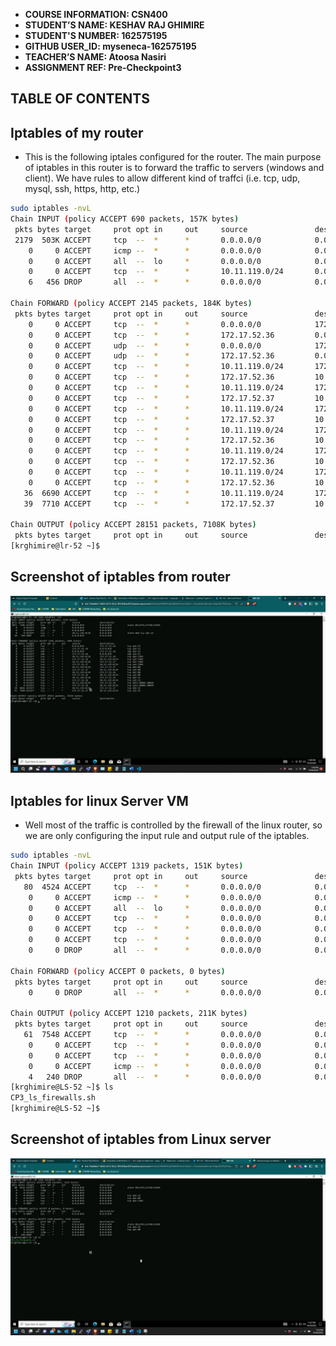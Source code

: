 - **COURSE INFORMATION: CSN400**
- **STUDENT’S NAME: KESHAV RAJ GHIMIRE**
- **STUDENT'S NUMBER: 162575195**
- **GITHUB USER_ID: myseneca-162575195** 
- **TEACHER’S NAME: Atoosa Nasiri**
- **ASSIGNMENT REF: Pre-Checkpoint3**

## TABLE OF CONTENTS




## Iptables of my router

- This is the following iptales configured for the router. The main purpose of iptables in this router is to forward the traffic to servers (windows and client). We have rules to allow different kind of traffci (i.e. tcp, udp, mysql, ssh, https, http, etc.)

```bash
sudo iptables -nvL
Chain INPUT (policy ACCEPT 690 packets, 157K bytes)
 pkts bytes target     prot opt in     out     source               destination
 2179  503K ACCEPT     tcp  --  *      *       0.0.0.0/0            0.0.0.0/0            state RELATED,ESTABLISHED
    0     0 ACCEPT     icmp --  *      *       0.0.0.0/0            0.0.0.0/0
    0     0 ACCEPT     all  --  lo     *       0.0.0.0/0            0.0.0.0/0
    0     0 ACCEPT     tcp  --  *      *       10.11.119.0/24       0.0.0.0/0            state NEW tcp dpt:22
    6   456 DROP       all  --  *      *       0.0.0.0/0            0.0.0.0/0

Chain FORWARD (policy ACCEPT 2145 packets, 184K bytes)
 pkts bytes target     prot opt in     out     source               destination
    0     0 ACCEPT     tcp  --  *      *       0.0.0.0/0            172.17.52.36         tcp dpt:53
    0     0 ACCEPT     tcp  --  *      *       172.17.52.36         0.0.0.0/0            tcp spt:53
    0     0 ACCEPT     udp  --  *      *       0.0.0.0/0            172.17.52.36         udp dpt:53
    0     0 ACCEPT     udp  --  *      *       172.17.52.36         0.0.0.0/0            udp spt:53
    0     0 ACCEPT     tcp  --  *      *       10.11.119.0/24       172.17.52.36         tcp dpt:3389
    0     0 ACCEPT     tcp  --  *      *       172.17.52.36         10.11.119.0/24       tcp spt:3389
    0     0 ACCEPT     tcp  --  *      *       10.11.119.0/24       172.17.52.37         tcp dpt:3306
    0     0 ACCEPT     tcp  --  *      *       172.17.52.37         10.11.119.0/24       tcp spt:3306
    0     0 ACCEPT     tcp  --  *      *       10.11.119.0/24       172.17.52.37         tcp dpt:80
    0     0 ACCEPT     tcp  --  *      *       172.17.52.37         10.11.119.0/24       tcp spt:80
    0     0 ACCEPT     tcp  --  *      *       10.11.119.0/24       172.17.52.36         tcp dpt:80
    0     0 ACCEPT     tcp  --  *      *       172.17.52.36         10.11.119.0/24       tcp spt:80
    0     0 ACCEPT     tcp  --  *      *       10.11.119.0/24       172.17.52.36         tcp dpt:21
    0     0 ACCEPT     tcp  --  *      *       172.17.52.36         10.11.119.0/24       tcp spt:21
    0     0 ACCEPT     tcp  --  *      *       10.11.119.0/24       172.17.52.36         tcp dpts:40001:40010
    0     0 ACCEPT     tcp  --  *      *       172.17.52.36         10.11.119.0/24       tcp spts:40001:40010
   36  6690 ACCEPT     tcp  --  *      *       10.11.119.0/24       172.17.52.37         tcp dpt:22
   39  7710 ACCEPT     tcp  --  *      *       172.17.52.37         10.11.119.0/24       tcp spt:22

Chain OUTPUT (policy ACCEPT 28151 packets, 7108K bytes)
 pkts bytes target     prot opt in     out     source               destination
[krghimire@lr-52 ~]$
```

## Screenshot of iptables from router

![screenshot for iptables not available!!!](./screenshot%20of%20iptables%20-nvL.jpg)



## Iptables for linux Server VM
- Well most of the traffic is controlled by the firewall of the linux router, so we are only configuring the input rule and output rule of the iptables. 
  
```bash
sudo iptables -nvL
Chain INPUT (policy ACCEPT 1319 packets, 151K bytes)
 pkts bytes target     prot opt in     out     source               destination
   80  4524 ACCEPT     tcp  --  *      *       0.0.0.0/0            0.0.0.0/0            state RELATED,ESTABLISHED
    0     0 ACCEPT     icmp --  *      *       0.0.0.0/0            0.0.0.0/0
    0     0 ACCEPT     all  --  lo     *       0.0.0.0/0            0.0.0.0/0
    0     0 ACCEPT     tcp  --  *      *       0.0.0.0/0            0.0.0.0/0            tcp dpt:22
    0     0 ACCEPT     tcp  --  *      *       0.0.0.0/0            0.0.0.0/0            tcp dpt:80
    0     0 ACCEPT     tcp  --  *      *       0.0.0.0/0            0.0.0.0/0            tcp dpt:3306
    0     0 DROP       all  --  *      *       0.0.0.0/0            0.0.0.0/0

Chain FORWARD (policy ACCEPT 0 packets, 0 bytes)
 pkts bytes target     prot opt in     out     source               destination
    0     0 DROP       all  --  *      *       0.0.0.0/0            0.0.0.0/0

Chain OUTPUT (policy ACCEPT 1210 packets, 211K bytes)
 pkts bytes target     prot opt in     out     source               destination
   61  7548 ACCEPT     tcp  --  *      *       0.0.0.0/0            0.0.0.0/0            state RELATED,ESTABLISHED
    0     0 ACCEPT     tcp  --  *      *       0.0.0.0/0            0.0.0.0/0            tcp dpt:22
    0     0 ACCEPT     tcp  --  *      *       0.0.0.0/0            0.0.0.0/0            tcp dpt:80
    0     0 ACCEPT     icmp --  *      *       0.0.0.0/0            0.0.0.0/0
    4   240 DROP       all  --  *      *       0.0.0.0/0            0.0.0.0/0
[krghimire@LS-52 ~]$ ls
CP3_ls_firewalls.sh
[krghimire@LS-52 ~]$
```


## Screenshot of iptables from Linux server
![Screenshot of iptables from  the server not available](./screenshot%20of%20iptables%20-%20server.jpg "iptables from the server")